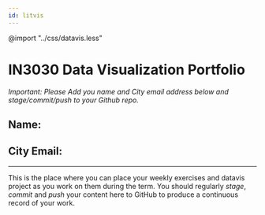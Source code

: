 ```yaml
---
id: litvis
---
```


@import "../css/datavis.less"

# IN3030 Data Visualization Portfolio

_Important: Please Add you name and City email address below and stage/commit/push to your Github repo._

## Name:

## City Email:

---

This is the place where you can place your weekly exercises and datavis project as you work on them during the term. You should regularly _stage_, _commit_ and _push_ your content here to GitHub to produce a continuous record of your work.

